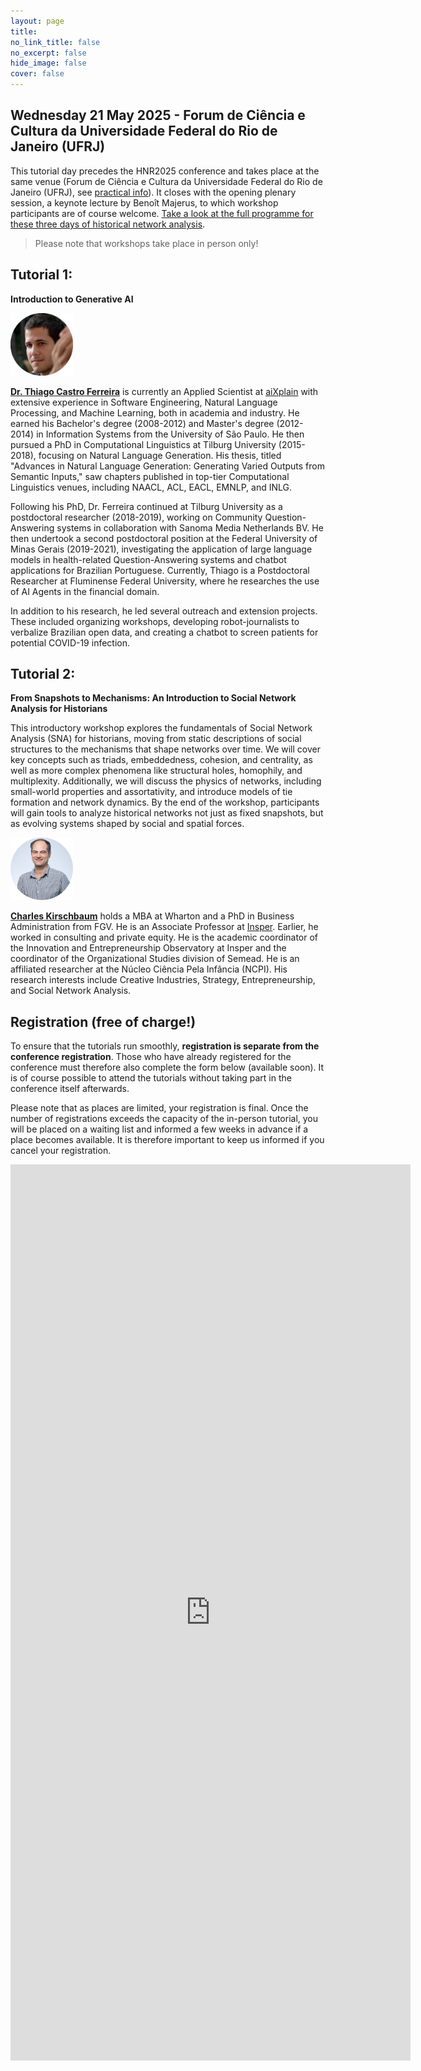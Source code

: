 ```yaml
---
layout: page
title: 
no_link_title: false 
no_excerpt: false 
hide_image: false
cover: false
---
```


## Wednesday 21 May 2025 - Forum de Ciência e Cultura da Universidade Federal do Rio de Janeiro (UFRJ)

This tutorial day precedes the HNR2025 conference and takes place at the same venue (Forum de Ciência e Cultura da Universidade Federal do Rio de Janeiro (UFRJ), see [practical info](/riodejaneiro/practical)). It closes with the opening plenary session, a keynote lecture by Benoît Majerus, to which workshop participants are of course welcome. [Take a look at the full programme for these three days of historical network analysis](/riodejaneiro/program). 

> Please note that workshops take place in person only! 

## Tutorial 1:

**Introduction to Generative AI** 

<a href="https://br.linkedin.com/in/thiago-castro-ferreira-7178b135b"><img src="https://raw.githubusercontent.com/historicalnetworkresearch/riodejaneiro/master/img/thiagoferreira.png" style="width:100px"></a>  

**[Dr. Thiago Castro Ferreira](https://br.linkedin.com/in/thiago-castro-ferreira-7178b135b)** is currently an Applied Scientist at [aiXplain](https://aixplain.com/) with extensive experience in Software Engineering, Natural Language Processing, and Machine Learning, both in academia and industry. He earned his Bachelor's degree (2008-2012) and Master's degree (2012-2014) in Information Systems from the University of São Paulo. He then pursued a PhD in Computational Linguistics at Tilburg University (2015-2018), focusing on Natural Language Generation. His thesis, titled "Advances in Natural Language Generation: Generating Varied Outputs from Semantic Inputs," saw chapters published in top-tier Computational Linguistics venues, including NAACL, ACL, EACL, EMNLP, and INLG.

Following his PhD, Dr. Ferreira continued at Tilburg University as a postdoctoral researcher (2018-2019), working on Community Question-Answering systems in collaboration with Sanoma Media Netherlands BV. He then undertook a second postdoctoral position at the Federal University of Minas Gerais (2019-2021), investigating the application of large language models in health-related Question-Answering systems and chatbot applications for Brazilian Portuguese. Currently, Thiago is a Postdoctoral Researcher at Fluminense Federal University, where he researches the use of AI Agents in the financial domain.

In addition to his research, he led several outreach and extension projects. These included organizing workshops, developing robot-journalists to verbalize Brazilian open data, and creating a chatbot to screen patients for potential COVID-19 infection.


## Tutorial 2:  

**From Snapshots to Mechanisms: An Introduction to Social Network Analysis for Historians**  

This introductory workshop explores the fundamentals of Social Network Analysis (SNA) for historians, moving from static descriptions of social structures to the mechanisms that shape networks over time. We will cover key concepts such as triads, embeddedness, cohesion, and centrality, as well as more complex phenomena like structural holes, homophily, and multiplexity. Additionally, we will discuss the physics of networks, including small-world properties and assortativity, and introduce models of tie formation and network dynamics. By the end of the workshop, participants will gain tools to analyze historical networks not just as fixed snapshots, but as evolving systems shaped by social and spatial forces.  

<a href="https://www.insper.edu.br/en/docentes/charles-kirschbaum"><img src="https://raw.githubusercontent.com/historicalnetworkresearch/riodejaneiro/master/img/charleskirschbaum.png" style="width:100px"></a>   

**[Charles Kirschbaum](https://www.insper.edu.br/en/docentes/charles-kirschbaum)** holds a MBA at Wharton and a PhD in Business Administration from FGV. He is an Associate Professor at [Insper](https://www.insper.edu.br/en/home). Earlier, he worked in consulting and private equity. He is the academic coordinator of the Innovation and Entrepreneurship Observatory at Insper and the coordinator of the Organizational Studies division of Semead. He is an affiliated researcher at the Núcleo Ciência Pela Infância (NCPI). His research interests include Creative Industries, Strategy, Entrepreneurship, and Social Network Analysis.  

## Registration (free of charge!)
To ensure that the tutorials run smoothly, **registration is separate from the conference registration**. Those who have already registered for the conference must therefore also complete the form below (available soon). It is of course possible to attend the tutorials without taking part in the conference itself afterwards.

Please note that as places are limited, your registration is final. Once the number of registrations exceeds the capacity of the in-person tutorial, you will be placed on a waiting list and informed a few weeks in advance if a place becomes available. It is therefore important to keep us informed if you cancel your registration.  

<iframe src="https://docs.google.com/forms/d/e/1FAIpQLSdeoH3U9e3ZJ_LM3RpMiSxcdaKZ-ZVVZKFs8A7Tn62SvHW4VA/viewform?embedded=true" width="640" height="1434" frameborder="0" marginheight="0" marginwidth="0">Loading…</iframe>

